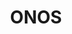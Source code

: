 ---
layout: page
title: ONOS
description: I have designed from scratch and developed the XMPP protocol as a southbound interface for Open Network Operating System (ONOS). The main use case for XMPP in ONOS was the BGP/MPLS IP VPN solution as described in IETF draft "BGP-Signaled End-System IP/VPNs". 
img: assets/img/projects/onos.png
redirect: https://wiki.onosproject.org/display/ONOS/XMPP+as+SBI
importance: 7
category: work
related_publications: false
---